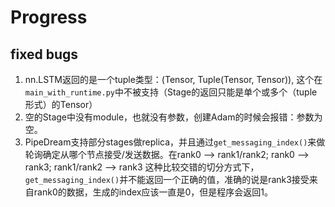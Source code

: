 # Progress
## fixed bugs


1. nn.LSTM返回的是一个tuple类型：(Tensor, Tuple(Tensor, Tensor)), 这个在`main_with_runtime.py`中不被支持（Stage的返回只能是单个或多个（tuple形式）的Tensor）
2. 空的Stage中没有module，也就没有参数，创建Adam的时候会报错：参数为空。
3. PipeDream支持部分stages做replica，并且通过`get_messaging_index()`来做轮询确定从哪个节点接受/发送数据。在rank0 --> rank1/rank2; rank0 --> rank3; rank1/rank2 --> rank3 这种比较交错的切分方式下，`get_messaging_index()`并不能返回一个正确的值，准确的说是rank3接受来自rank0的数据，生成的index应该一直是0，但是程序会返回1。